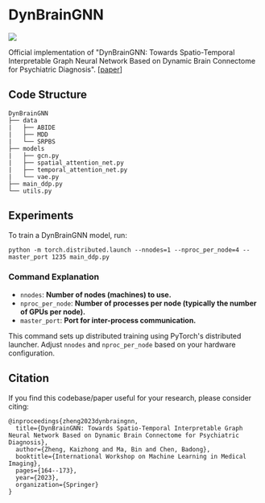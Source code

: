 # DynBrainGNN

<p align="left">
<a href="https://github.com/beanmah/DynBrainGNN/blob/main/LICENSE" alt="license">
    <img src="https://img.shields.io/badge/license-MIT-blue" /></a>
</p>


Official implementation of "DynBrainGNN: Towards Spatio-Temporal Interpretable Graph Neural Network Based on Dynamic Brain Connectome for Psychiatric Diagnosis". [[paper](https://link.springer.com/chapter/10.1007/978-3-031-45676-3_17)]


## Code Structure
```plaintext
DynBrainGNN
├── data
|   ├── ABIDE
|   ├── MDD
|   └── SRPBS
├── models
|   ├── gcn.py
|   ├── spatial_attention_net.py
|   ├── temporal_attention_net.py
|   └── vae.py
├── main_ddp.py
└── utils.py
```


## Experiments
To train a DynBrainGNN model, run:
```
python -m torch.distributed.launch --nnodes=1 --nproc_per_node=4 --master_port 1235 main_ddp.py
```
### Command Explanation
- `nnodes`:  **Number of nodes (machines) to use.**
- `nproc_per_node`:  **Number of processes per node (typically the number of GPUs per node).**
- `master_port`:  **Port for inter-process communication.** 

This command sets up distributed training using PyTorch's distributed launcher. Adjust `nnodes` and `nproc_per_node` based on your hardware configuration.


## Citation
If you find this codebase/paper useful for your research, please consider citing:
```
@inproceedings{zheng2023dynbraingnn,
  title={DynBrainGNN: Towards Spatio-Temporal Interpretable Graph Neural Network Based on Dynamic Brain Connectome for Psychiatric Diagnosis},
  author={Zheng, Kaizhong and Ma, Bin and Chen, Badong},
  booktitle={International Workshop on Machine Learning in Medical Imaging},
  pages={164--173},
  year={2023},
  organization={Springer}
}
```